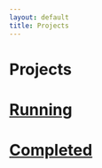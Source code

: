 ```yaml
---
layout: default
title: Projects
---
```


# Projects
# [Running](running.md)
# [Completed](compl.md)

